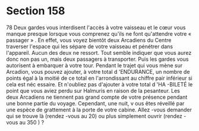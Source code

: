 # Section 158

78
Deux gardes vous interdisent l'accès à votre vaisseau et le cœur
vous manque presque lorsque vous comprenez qu'ils ne font
qu'attendre votre « passager » . En effet, vous voyez bientôt deux
Arcadiens du Centre traverser l'espace qui les sépare de votre
vaisseau et pénétrer dans l'appareil. Aucun des deux ne ressort.
Tout semble indiquer que vous aurez donc non pas un, mais deux
passagers à transporter. Puis  les gardes vous autorisent à
embarquer à votre tour. Pendant le trajet qui vous mène sur
Arcadion, vous pouvez ajouter, à votre total d 'ENDURANCE,
un nombre de points égal à la moitié de ce total en l'arrondissant
au chiffre pair inférieur si cela est néc essaire. Et n'oubliez pas
d'ajouter à votre total d 'HA -BILETÉ  le point que vous aviez
perdu sur Halmuris en raison de la pesanteur. Les deux
Arcadiens ne tiennent pas grand compte de votre présence
pendant une bonne partie du voyage. Cependant, une nuit, v ous
êtes réveillé par une espèce de grattement à la porte de votre
cabine. Allez -vous demander qui se trouve là (rendez -vous au
20) ou plus simplement ouvrir (rendez -vous au 350 ) ?